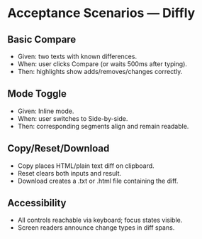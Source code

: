 # Acceptance Scenarios — Diffly

## Basic Compare
- Given: two texts with known differences.
- When: user clicks Compare (or waits 500ms after typing).
- Then: highlights show adds/removes/changes correctly.

## Mode Toggle
- Given: Inline mode.
- When: user switches to Side-by-side.
- Then: corresponding segments align and remain readable.

## Copy/Reset/Download
- Copy places HTML/plain text diff on clipboard.
- Reset clears both inputs and result.
- Download creates a .txt or .html file containing the diff.

## Accessibility
- All controls reachable via keyboard; focus states visible.
- Screen readers announce change types in diff spans.
